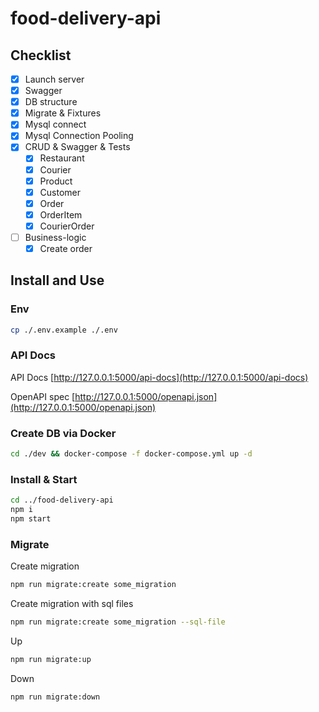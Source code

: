 # food-delivery-api

## Checklist
- [x] Launch server
- [x] Swagger
- [x] DB structure
- [x] Migrate & Fixtures
- [x] Mysql connect
- [x] Mysql Connection Pooling
- [x] CRUD & Swagger & Tests
    - [x] Restaurant
    - [x] Courier
    - [x] Product
    - [x] Customer
    - [x] Order
    - [x] OrderItem
    - [x] CourierOrder
- [ ] Business-logic
    - [x] Create order

## Install and Use

### Env
```bash
cp ./.env.example ./.env
```

### API Docs
API Docs
[http://127.0.0.1:5000/api-docs](http://127.0.0.1:5000/api-docs)

OpenAPI spec
[http://127.0.0.1:5000/openapi.json](http://127.0.0.1:5000/openapi.json)


### Create DB via Docker
```bash
cd ./dev && docker-compose -f docker-compose.yml up -d
```

### Install & Start
```bash
cd ../food-delivery-api
npm i
npm start
```

### Migrate
Create migration
```bash
npm run migrate:create some_migration
```
Create migration with sql files
```bash
npm run migrate:create some_migration --sql-file
```
Up
```bash
npm run migrate:up
```
Down
```bash
npm run migrate:down
```
